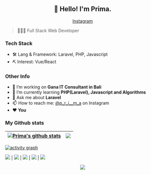 <h2 align="center">👋 Hello! I'm Prima.</h2>
<p align="center">
<!--   <a href="https://blog.athulcyriac.in">Blog</a> • -->
<!--   <a href="https://twitter.com/athulcajay">Twitter</a> -->
<a href="https://instagram.com/p_r_i__m_a" target="_blank" >Instagram</a>
</p>

> 👨🏻‍💻 Full Stack Web Developer

### Tech Stack

- 🛠 Lang & Framework: Laravel, PHP, Javascript
- ⛏ Interest: Vue/React

### Other Info
- 🔭 I’m working on **Gana IT Consultant in Bali**
- 🌱 I’m currently learning **PHP(Laravel), Javascript and Algorithms**
- 💬 Ask me about **Laravel**
- 📫 How to reach me: [@p_r_i__m_a](https://instagram.com/p_r_i__m_a) on Instagram
- ❤️ **You**



</details>

### My Github stats

<!-- [![Github Stats](https://github-readme-stats.vercel.app/api?username=broprims&bg_color=30,e96443,904e95&title_color=fff&text_color=fff)] -->

<!-- <p align="center"> <img src="https://github-readme-stats.vercel.app/api?username=broprims&show_icons=true&theme=tokyonight" alt="abhisheknaiidu" /></p> -->
  
<!--  <div align="center">
<img src="https://github-readme-stats.vercel.app/api?username=broprims&show_icons=true&count_private=true" alt="spiderpig86" />

 <img width="" src="https://github-readme-stats.vercel.app/api/top-langs/?username=broprims&layout=compact&hide_title=1&card_width=450" alt="Top language used in my repos" />
  <br />
  <small>Languages used in my public repos - big fan of JavaScript</small>
  <br />
  <br />
 </div> -->
 
| <a href="https://github.com/broprims/"><img align="center" src="https://github-readme-stats.vercel.app/api?username=broprims&show_icons=true&include_all_commits=true&hide_border=true" alt="Prima's github stats" /></a> | <a href="https://github.com/broprims/"><img align="center" src="https://github-readme-stats.vercel.app/api/top-langs/?username=broprims&layout=compact&hide_border=true" /></a> |
| ------------- | ------------- |
 

[![activity graph](https://activity-graph.herokuapp.com/graph?username=broprims&theme=github-light&hide_border=true)](https://github.com/broprims)


![](http://github-profile-summary-cards.vercel.app/api/cards/profile-details?username=broprims&theme=default)
|
![](http://github-profile-summary-cards.vercel.app/api/cards/repos-per-language?username=broprims&theme=default)
|
![](http://github-profile-summary-cards.vercel.app/api/cards/most-commit-language?username=broprims&theme=default)
|
![](http://github-profile-summary-cards.vercel.app/api/cards/stats?username=broprims&theme=default)
|
![](http://github-profile-summary-cards.vercel.app/api/cards/productive-time?username=broprims&theme=default&utcOffset=8)

  
<p align="center">
  <img src="https://capsule-render.vercel.app/api?type=waving&color=gradient&height=60&section=footer"/>
</p>
